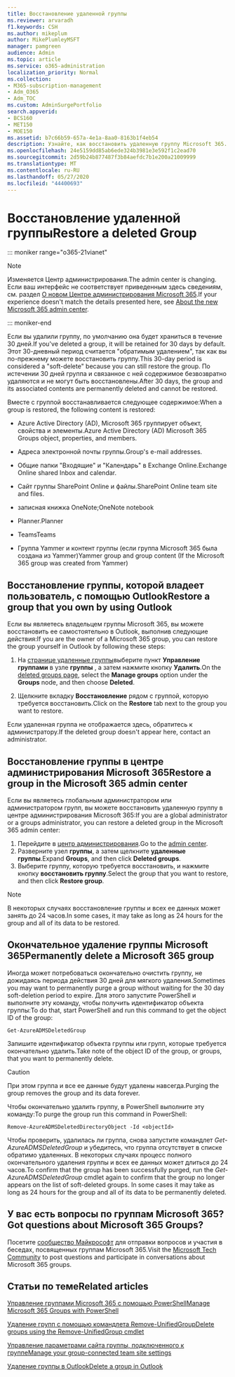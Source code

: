 ```yaml
---
title: Восстановление удаленной группы
ms.reviewer: arvaradh
f1.keywords: CSH
ms.author: mikeplum
author: MikePlumleyMSFT
manager: pamgreen
audience: Admin
ms.topic: article
ms.service: o365-administration
localization_priority: Normal
ms.collection:
- M365-subscription-management
- Adm_O365
- Adm_TOC
ms.custom: AdminSurgePortfolio
search.appverid:
- BCS160
- MET150
- MOE150
ms.assetid: b7c66b59-657a-4e1a-8aa0-8163b1f4eb54
description: Узнайте, как восстановить удаленную группу Microsoft 365.
ms.openlocfilehash: 24e5159dd85ab6ede324b3981e3e592f1c2ead70
ms.sourcegitcommit: 2d59b24b877487f3b84aefdc7b1e200a21009999
ms.translationtype: MT
ms.contentlocale: ru-RU
ms.lasthandoff: 05/27/2020
ms.locfileid: "44400693"
---
```

# <a name="restore-a-deleted-group"></a><span data-ttu-id="84af0-103">Восстановление удаленной группы</span><span class="sxs-lookup"><span data-stu-id="84af0-103">Restore a deleted Group</span></span>

::: moniker range="o365-21vianet"

> [!NOTE]
> <span data-ttu-id="84af0-104">Изменяется Центр администрирования.</span><span class="sxs-lookup"><span data-stu-id="84af0-104">The admin center is changing.</span></span> <span data-ttu-id="84af0-105">Если ваш интерфейс не соответствует приведенным здесь сведениям, см. раздел [О новом Центре администрирования Microsoft 365](https://docs.microsoft.com/microsoft-365/admin/microsoft-365-admin-center-preview?view=o365-21vianet).</span><span class="sxs-lookup"><span data-stu-id="84af0-105">If your experience doesn't match the details presented here, see [About the new Microsoft 365 admin center](https://docs.microsoft.com/microsoft-365/admin/microsoft-365-admin-center-preview?view=o365-21vianet).</span></span>

::: moniker-end

<span data-ttu-id="84af0-106">Если вы удалили группу, по умолчанию она будет храниться в течение 30 дней.</span><span class="sxs-lookup"><span data-stu-id="84af0-106">If you've deleted a group, it will be retained for 30 days by default.</span></span> <span data-ttu-id="84af0-107">Этот 30-дневный период считается "обратимым удалением", так как вы по-прежнему можете восстановить группу.</span><span class="sxs-lookup"><span data-stu-id="84af0-107">This 30-day period is considered a "soft-delete" because you can still restore the group.</span></span> <span data-ttu-id="84af0-108">По истечении 30 дней группа и связанное с ней содержимое безвозвратно удаляются и не могут быть восстановлены.</span><span class="sxs-lookup"><span data-stu-id="84af0-108">After 30 days, the group and its associated contents are permanently deleted and cannot be restored.</span></span>

<span data-ttu-id="84af0-109">Вместе с группой восстанавливается следующее содержимое:</span><span class="sxs-lookup"><span data-stu-id="84af0-109">When a group is restored, the following content is restored:</span></span>
  
- <span data-ttu-id="84af0-110">Azure Active Directory (AD), Microsoft 365 группирует объект, свойства и элементы.</span><span class="sxs-lookup"><span data-stu-id="84af0-110">Azure Active Directory (AD) Microsoft 365 Groups object, properties, and members.</span></span>
    
- <span data-ttu-id="84af0-111">Адреса электронной почты группы.</span><span class="sxs-lookup"><span data-stu-id="84af0-111">Group's e-mail addresses.</span></span>
    
- <span data-ttu-id="84af0-112">Общие папки "Входящие" и "Календарь" в Exchange Online.</span><span class="sxs-lookup"><span data-stu-id="84af0-112">Exchange Online shared Inbox and calendar.</span></span>
    
- <span data-ttu-id="84af0-113">Сайт группы SharePoint Online и файлы.</span><span class="sxs-lookup"><span data-stu-id="84af0-113">SharePoint Online team site and files.</span></span>
    
- <span data-ttu-id="84af0-114">записная книжка OneNote;</span><span class="sxs-lookup"><span data-stu-id="84af0-114">OneNote notebook</span></span>
    
- <span data-ttu-id="84af0-115">Planner.</span><span class="sxs-lookup"><span data-stu-id="84af0-115">Planner</span></span>
    
- <span data-ttu-id="84af0-116">Teams</span><span class="sxs-lookup"><span data-stu-id="84af0-116">Teams</span></span>

- <span data-ttu-id="84af0-117">Группа Yammer и контент группы (если группа Microsoft 365 была создана из Yammer)</span><span class="sxs-lookup"><span data-stu-id="84af0-117">Yammer group and group content (If the Microsoft 365 group was created from Yammer)</span></span>

## <a name="restore-a-group-that-you-own-by-using-outlook"></a><span data-ttu-id="84af0-118">Восстановление группы, которой владеет пользователь, с помощью Outlook</span><span class="sxs-lookup"><span data-stu-id="84af0-118">Restore a group that you own by using Outlook</span></span>

<span data-ttu-id="84af0-119">Если вы являетесь владельцем группы Microsoft 365, вы можете восстановить ее самостоятельно в Outlook, выполнив следующие действия:</span><span class="sxs-lookup"><span data-stu-id="84af0-119">If you are the owner of a Microsoft 365 group, you can restore the group yourself in Outlook by following these steps:</span></span>

1. <span data-ttu-id="84af0-120">На [странице удаленные группы](https://outlook.office.com/people/group/deleted)выберите пункт **Управление группами** в узле **группы** , а затем нажмите кнопку **Удалить**.</span><span class="sxs-lookup"><span data-stu-id="84af0-120">On the [deleted groups page](https://outlook.office.com/people/group/deleted), select the **Manage groups** option under the **Groups** node, and then choose **Deleted**.</span></span>

2. <span data-ttu-id="84af0-121">Щелкните вкладку **Восстановление** рядом с группой, которую требуется восстановить.</span><span class="sxs-lookup"><span data-stu-id="84af0-121">Click on the **Restore** tab next to the group you want to restore.</span></span>

<span data-ttu-id="84af0-122">Если удаленная группа не отображается здесь, обратитесь к администратору.</span><span class="sxs-lookup"><span data-stu-id="84af0-122">If the deleted group doesn't appear here, contact an administrator.</span></span>

## <a name="restore-a-group-in-the-microsoft-365-admin-center"></a><span data-ttu-id="84af0-123">Восстановление группы в центре администрирования Microsoft 365</span><span class="sxs-lookup"><span data-stu-id="84af0-123">Restore a group in the Microsoft 365 admin center</span></span>

<span data-ttu-id="84af0-124">Если вы являетесь глобальным администратором или администратором групп, вы можете восстановить удаленную группу в центре администрирования Microsoft 365:</span><span class="sxs-lookup"><span data-stu-id="84af0-124">If you are a global administrator or a groups administrator, you can restore a deleted group in the Microsoft 365 admin center:</span></span>

1. <span data-ttu-id="84af0-125">Перейдите в [центр администрирования](https://admin.microsoft.com).</span><span class="sxs-lookup"><span data-stu-id="84af0-125">Go to the [admin center](https://admin.microsoft.com).</span></span>
2. <span data-ttu-id="84af0-126">Разверните узел **группы**, а затем щелкните **удаленные группы**.</span><span class="sxs-lookup"><span data-stu-id="84af0-126">Expand **Groups**, and then click **Deleted groups**.</span></span>
3. <span data-ttu-id="84af0-127">Выберите группу, которую требуется восстановить, и нажмите кнопку **восстановить группу**.</span><span class="sxs-lookup"><span data-stu-id="84af0-127">Select the group that you want to restore, and then click **Restore group**.</span></span>

> [!NOTE]
> <span data-ttu-id="84af0-128">В некоторых случаях восстановление группы и всех ее данных может занять до 24 часов.</span><span class="sxs-lookup"><span data-stu-id="84af0-128">In some cases, it may take as long as 24 hours for the group and all of its data to be restored.</span></span> 
  
## <a name="permanently-delete-a-microsoft-365-group"></a><span data-ttu-id="84af0-129">Окончательное удаление группы Microsoft 365</span><span class="sxs-lookup"><span data-stu-id="84af0-129">Permanently delete a Microsoft 365 group</span></span>

<span data-ttu-id="84af0-130">Иногда может потребоваться окончательно очистить группу, не дожидаясь периода действия 30 дней для мягкого удаления.</span><span class="sxs-lookup"><span data-stu-id="84af0-130">Sometimes you may want to permanently purge a group without waiting for the 30 day soft-deletion period to expire.</span></span> <span data-ttu-id="84af0-131">Для этого запустите PowerShell и выполните эту команду, чтобы получить идентификатор объекта группы:</span><span class="sxs-lookup"><span data-stu-id="84af0-131">To do that, start PowerShell and run this command to get the object ID of the group:</span></span>
  
```
Get-AzureADMSDeletedGroup
```

<span data-ttu-id="84af0-132">Запишите идентификатор объекта группы или групп, которые требуется окончательно удалить.</span><span class="sxs-lookup"><span data-stu-id="84af0-132">Take note of the object ID of the group, or groups, that you want to permanently delete.</span></span>
  
> [!CAUTION]
> <span data-ttu-id="84af0-133">При этом группа и все ее данные будут удалены навсегда.</span><span class="sxs-lookup"><span data-stu-id="84af0-133">Purging the group removes the group and its data forever.</span></span> 
  
<span data-ttu-id="84af0-134">Чтобы окончательно удалить группу, в PowerShell выполните эту команду:</span><span class="sxs-lookup"><span data-stu-id="84af0-134">To purge the group run this command in PowerShell:</span></span>
  
```
Remove-AzureADMSDeletedDirectoryObject -Id <objectId>
```

<span data-ttu-id="84af0-p104">Чтобы проверить, удалилась ли группа, снова запустите командлет  *Get-AzureADMSDeletedGroup*  и убедитесь, что группа отсутствует в списке обратимо удаленных. В некоторых случаях процесс полного окончательного удаления группы и всех ее данных может длиться до 24 часов.</span><span class="sxs-lookup"><span data-stu-id="84af0-p104">To confirm that the group has been successfully purged, run the  *Get-AzureADMSDeletedGroup*  cmdlet again to confirm that the group no longer appears on the list of soft-deleted groups. In some cases it may take as long as 24 hours for the group and all of its data to be permanently deleted.</span></span> 
  
## <a name="got-questions-about-microsoft-365-groups"></a><span data-ttu-id="84af0-137">У вас есть вопросы по группам Microsoft 365?</span><span class="sxs-lookup"><span data-stu-id="84af0-137">Got questions about Microsoft 365 Groups?</span></span>

<span data-ttu-id="84af0-138">Посетите [сообщество Майкрософт](https://techcommunity.microsoft.com/t5/Office-365-Groups/ct-p/Office365Groups) для отправки вопросов и участия в беседах, посвященных группам Microsoft 365.</span><span class="sxs-lookup"><span data-stu-id="84af0-138">Visit the [Microsoft Tech Community](https://techcommunity.microsoft.com/t5/Office-365-Groups/ct-p/Office365Groups) to post questions and participate in conversations about Microsoft 365 groups.</span></span> 
  
## <a name="related-articles"></a><span data-ttu-id="84af0-139">Статьи по теме</span><span class="sxs-lookup"><span data-stu-id="84af0-139">Related articles</span></span>

[<span data-ttu-id="84af0-140">Управление группами Microsoft 365 с помощью PowerShell</span><span class="sxs-lookup"><span data-stu-id="84af0-140">Manage Microsoft 365 Groups with PowerShell</span></span>](https://docs.microsoft.com/office365/enterprise/powershell/manage-office-365-groups-with-powershell)
  
[<span data-ttu-id="84af0-141">Удаление групп с помощью командлета Remove-UnifiedGroup</span><span class="sxs-lookup"><span data-stu-id="84af0-141">Delete groups using the Remove-UnifiedGroup cmdlet</span></span>](https://technet.microsoft.com/library/mt238270%28v=exchg.160%29.aspx)
  
[<span data-ttu-id="84af0-142">Управление параметрами сайта группы, подключенного к группе</span><span class="sxs-lookup"><span data-stu-id="84af0-142">Manage your group-connected team site settings</span></span>](https://support.office.com/article/8376034d-d0c7-446e-9178-6ab51c58df42.aspx)
  
[<span data-ttu-id="84af0-143">Удаление группы в Outlook</span><span class="sxs-lookup"><span data-stu-id="84af0-143">Delete a group in Outlook</span></span>](https://support.office.com/article/ca7f5a9e-ae4f-4cbe-a4bc-89c469d1726f.aspx)

